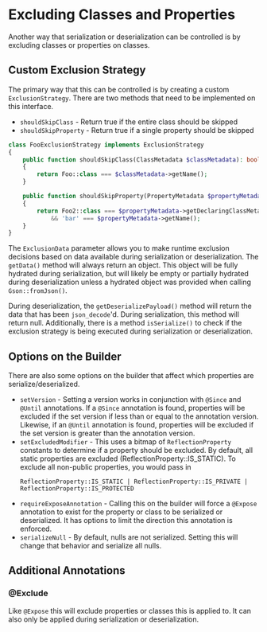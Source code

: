 Excluding Classes and Properties
================================

Another way that serialization or deserialization can be controlled is
by excluding classes or properties on classes.

Custom Exclusion Strategy
-------------------------

The primary way that this can be controlled is by creating a custom
`ExclusionStrategy`.  There are two methods that need to be implemented
on this interface.

* `shouldSkipClass` - Return true if the entire class should be skipped
* `shouldSkipProperty` - Return true if a single property should be skipped

```php
class FooExclusionStrategy implements ExclusionStrategy
{
    public function shouldSkipClass(ClassMetadata $classMetadata): bool
    {
        return Foo::class === $classMetadata->getName();
    }

    public function shouldSkipProperty(PropertyMetadata $propertyMetadata, ExclusionData $exclusionData): bool
    {
        return Foo2::class === $propertyMetadata->getDeclaringClassMetadata->getName()
            && 'bar' === $propertyMetadata->getName();
    }
}
```

The `ExclusionData` parameter allows you to make runtime exclusion
decisions based on data available during serialization or deserialization.
The `getData()` method will always return an object. This object will
be fully hydrated during serialization, but will likely be empty or
partially hydrated during deserialization unless a hydrated object was
provided when calling `Gson::fromJson()`.

During deserialization, the `getDeserializePayload()`
method will return the data that has been `json_decode`'d. During
serialization, this method will return null. Additionally, there is a
method `isSerialize()` to check if the exclusion strategy is being
executed during serialization or deserialization.

Options on the Builder
----------------------

There are also some options on the builder that affect which properties
are serialize/deserialized.

* `setVersion` - Setting a version works in conjunction with `@Since` and
  `@Until` annotations.  If a `@Since` annotation is found, properties
  will be excluded if the set version if less than or equal to the
  annotation version. Likewise, if an `@Until` annotation is found,
  properties will be excluded if the set version is greater than the
  annotation version.
* `setExcludedModifier` - This uses a bitmap of `ReflectionProperty`
  constants to determine if a property should be excluded.  By default,
  all static properties are excluded (ReflectionProperty::IS_STATIC).
  To exclude all non-public properties, you would pass in
  ```
  ReflectionProperty::IS_STATIC | ReflectionProperty::IS_PRIVATE | ReflectionProperty::IS_PROTECTED
  ```
* `requireExposeAnnotation` - Calling this on the builder will force
  a `@Expose` annotation to exist for the property or class to be
  serialized or deserialized.  It has options to limit the direction
  this annotation is enforced.
* `serializeNull` - By default, nulls are not serialized.  Setting this
  will change that behavior and serialize all nulls.

Additional Annotations
----------------------

### @Exclude

Like `@Expose` this will exclude properties or classes this is applied
to.  It can also only be applied during serialization or deserialization.

